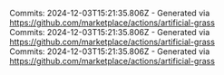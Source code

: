 Commits: 2024-12-03T15:21:35.806Z - Generated via https://github.com/marketplace/actions/artificial-grass
<br>
Commits: 2024-12-03T15:21:35.806Z - Generated via https://github.com/marketplace/actions/artificial-grass
<br>
Commits: 2024-12-03T15:21:35.806Z - Generated via https://github.com/marketplace/actions/artificial-grass
<br>
